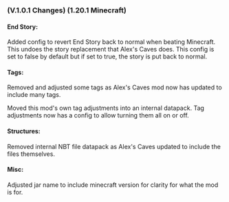 ### **(V.1.0.1 Changes) (1.20.1 Minecraft)**

#### End Story:
Added config to revert End Story back to normal when beating Minecraft. This undoes the story replacement that Alex's Caves does.
 This config is set to false by default but if set to true, the story is put back to normal.

#### Tags:
Removed and adjusted some tags as Alex's Caves mod now has updated to include many tags.

Moved this mod's own tag adjustments into an internal datapack. Tag adjustments now has a config to allow turning them all on or off.

#### Structures:
Removed internal NBT file datapack as Alex's Caves updated to include the files themselves.

#### Misc:
Adjusted jar name to include minecraft version for clarity for what the mod is for.